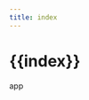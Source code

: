 ```yaml
---
title: index
---
```


# {{index}}


<div id="app">app</div>
<script type="module" src="/main.ts"></script>
